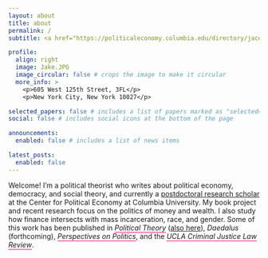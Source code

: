 ```yaml
---
layout: about
title: about
permalink: /
subtitle: <a href="https://politicaleconomy.columbia.edu/directory/jacob-swanson">Center for Political Economy, Columbia University</a>

profile:
  align: right
  image: Jake.JPG
  image_circular: false # crops the image to make it circular
  more_info: >
    <p>605 West 125th Street, 3FL</p>
    <p>New York City, New York 10027</p>

selected_papers: false # includes a list of papers marked as "selected={true}"
social: false # includes social icons at the bottom of the page

announcements:
  enabled: false # includes a list of news items

latest_posts:
  enabled: false
---
```

<style>
.pink-link {
  text-decoration: none;
  border-bottom: 2px solid #ff69b4;
}
.pink-link:hover {
  text-decoration: none;
}
</style>

<p>
Welcome! I’m a political theorist who writes about political economy, democracy, and social theory, and currently a <a href="https://politicaleconomy.columbia.edu/directory/jacob-swanson" target="_blank" rel="noopener">postdoctoral research scholar</a> at the Center for Political Economy at Columbia University. My book project and recent research focus on the politics of money and wealth. I also study how finance intersects with mass incarceration, race, and gender. Some of this work has been published in <a href="https://doi.org/10.1177/00905917231204891" class="pink-link" target="_blank" rel="noopener"><em>Political Theory</em></a> (<a href="https://doi.org/10.1177/0090591720980472" target="_blank" rel="noopener">also here</a>), <em>Daedalus</em> (forthcoming), <a href="https://doi.org/10.1017/S1537592721002218" class="pink-link" target="_blank" rel="noopener"><em>Perspectives on Politics</em></a>, and the <a href="https://escholarship.org/uc/item/7cg3q309" class="pink-link" target="_blank" rel="noopener"><em>UCLA Criminal Justice Law Review</em></a>.
</p>
